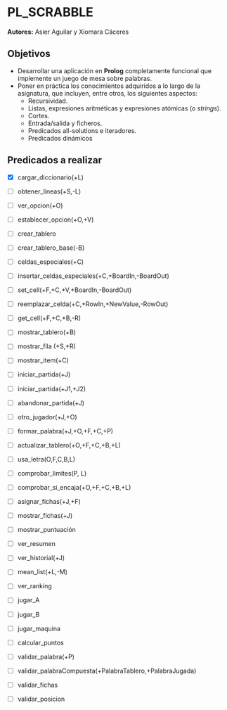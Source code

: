 # PL_SCRABBLE

**Autores:** Asier Aguilar y Xiomara Cáceres

## Objetivos

- Desarrollar una aplicación en **Prolog** completamente funcional que implemente un juego de mesa sobre palabras.
- Poner en práctica los conocimientos adquiridos a lo largo de la asignatura, que incluyen, entre otros, los siguientes aspectos:
  - Recursividad.
  - Listas, expresiones aritméticas y expresiones atómicas (o *strings*).
  - Cortes.
  - Entrada/salida y ficheros.
  - Predicados all-solutions e iteradores.
  - Predicados dinámicos

## Predicados a realizar

- [x] cargar_diccionario(+L)
- [ ] obtener_lineas(+S,-L)
- [ ] ver_opcion(+O)
- [ ] establecer_opcion(+O,+V)
- [ ] crear_tablero
- [ ] crear_tablero_base(-B)
- [ ] celdas_especiales(+C)
- [ ] insertar_celdas_especiales(+C,+BoardIn,-BoardOut)
- [ ] set_cell(+F,+C,+V,+BoardIn,-BoardOut)
- [ ] reemplazar_celda(+C,+RowIn,+NewValue,-RowOut)
- [ ] get_cell(+F,+C,+B,-R)
- [ ] mostrar_tablero(+B)
- [ ] mostrar_fila (+S,+R)
- [ ] mostrar_item(+C)
- [ ] iniciar_partida(+J)
- [ ] iniciar_partida(+J1,+J2)
- [ ] abandonar_partida(+J)
- [ ] otro_jugador(+J,+O)
- [ ] formar_palabra(+J,+O,+F,+C,+P)
- [ ] actualizar_tablero(+O,+F,+C,+B,+L)
- [ ] usa_letra(O,F,C,B,L)
- [ ] comprobar_limites(P, L)
- [ ] comprobar_si_encaja(+O,+F,+C,+B,+L)
- [ ] asignar_fichas(+J,+F)
- [ ] mostrar_fichas(+J)
- [ ] mostrar_puntuación
- [ ] ver_resumen
- [ ] ver_historial(+J)
- [ ] mean_list(+L,-M)
- [ ] ver_ranking
- [ ] jugar_A
- [ ] jugar_B
- [ ] jugar_maquina
- [ ] calcular_puntos
- [ ] validar_palabra(+P)
- [ ] validar_palabraCompuesta(+PalabraTablero,+PalabraJugada)
- [ ] validar_fichas
- [ ] validar_posicion
  